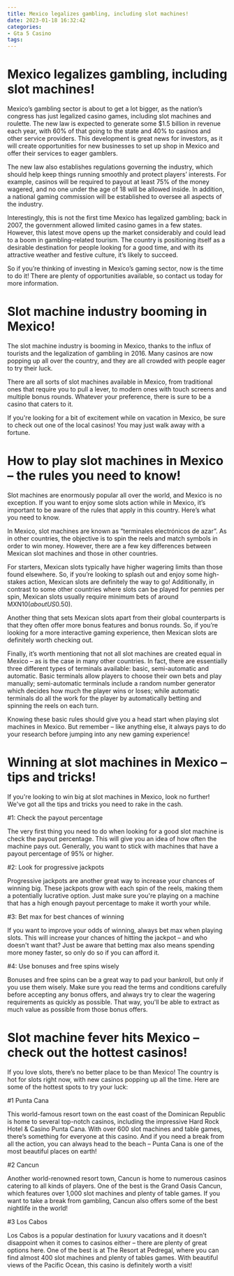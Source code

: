 ```yaml
---
title: Mexico legalizes gambling, including slot machines!
date: 2023-01-18 16:32:42
categories:
- Gta 5 Casino
tags:
---
```



#  Mexico legalizes gambling, including slot machines!

Mexico’s gambling sector is about to get a lot bigger, as the nation’s congress has just legalized casino games, including slot machines and roulette. The new law is expected to generate some $1.5 billion in revenue each year, with 60% of that going to the state and 40% to casinos and other service providers. This development is great news for investors, as it will create opportunities for new businesses to set up shop in Mexico and offer their services to eager gamblers.

The new law also establishes regulations governing the industry, which should help keep things running smoothly and protect players’ interests. For example, casinos will be required to payout at least 75% of the money wagered, and no one under the age of 18 will be allowed inside. In addition, a national gaming commission will be established to oversee all aspects of the industry.

Interestingly, this is not the first time Mexico has legalized gambling; back in 2007, the government allowed limited casino games in a few states. However, this latest move opens up the market considerably and could lead to a boom in gambling-related tourism. The country is positioning itself as a desirable destination for people looking for a good time, and with its attractive weather and festive culture, it’s likely to succeed.

So if you’re thinking of investing in Mexico’s gaming sector, now is the time to do it! There are plenty of opportunities available, so contact us today for more information.

#  Slot machine industry booming in Mexico!

The slot machine industry is booming in Mexico, thanks to the influx of tourists and the legalization of gambling in 2016. Many casinos are now popping up all over the country, and they are all crowded with people eager to try their luck.

There are all sorts of slot machines available in Mexico, from traditional ones that require you to pull a lever, to modern ones with touch screens and multiple bonus rounds. Whatever your preference, there is sure to be a casino that caters to it.

If you're looking for a bit of excitement while on vacation in Mexico, be sure to check out one of the local casinos! You may just walk away with a fortune.

#  How to play slot machines in Mexico – the rules you need to know!

Slot machines are enormously popular all over the world, and Mexico is no exception. If you want to enjoy some slots action while in Mexico, it’s important to be aware of the rules that apply in this country. Here’s what you need to know.

In Mexico, slot machines are known as “terminales electrónicos de azar”. As in other countries, the objective is to spin the reels and match symbols in order to win money. However, there are a few key differences between Mexican slot machines and those in other countries.

For starters, Mexican slots typically have higher wagering limits than those found elsewhere. So, if you’re looking to splash out and enjoy some high-stakes action, Mexican slots are definitely the way to go! Additionally, in contrast to some other countries where slots can be played for pennies per spin, Mexican slots usually require minimum bets of around MXN$10 (about US$0.50).

Another thing that sets Mexican slots apart from their global counterparts is that they often offer more bonus features and bonus rounds. So, if you’re looking for a more interactive gaming experience, then Mexican slots are definitely worth checking out.

Finally, it’s worth mentioning that not all slot machines are created equal in Mexico – as is the case in many other countries. In fact, there are essentially three different types of terminals available: basic, semi-automatic and automatic. Basic terminals allow players to choose their own bets and play manually; semi-automatic terminals include a random number generator which decides how much the player wins or loses; while automatic terminals do all the work for the player by automatically betting and spinning the reels on each turn.

Knowing these basic rules should give you a head start when playing slot machines in Mexico. But remember – like anything else, it always pays to do your research before jumping into any new gaming experience!

#  Winning at slot machines in Mexico – tips and tricks!

If you're looking to win big at slot machines in Mexico, look no further! We've got all the tips and tricks you need to rake in the cash.

#1: Check the payout percentage

The very first thing you need to do when looking for a good slot machine is check the payout percentage. This will give you an idea of how often the machine pays out. Generally, you want to stick with machines that have a payout percentage of 95% or higher.

#2: Look for progressive jackpots

Progressive jackpots are another great way to increase your chances of winning big. These jackpots grow with each spin of the reels, making them a potentially lucrative option. Just make sure you're playing on a machine that has a high enough payout percentage to make it worth your while.

#3: Bet max for best chances of winning

If you want to improve your odds of winning, always bet max when playing slots. This will increase your chances of hitting the jackpot – and who doesn't want that? Just be aware that betting max also means spending more money faster, so only do so if you can afford it.

#4: Use bonuses and free spins wisely

Bonuses and free spins can be a great way to pad your bankroll, but only if you use them wisely. Make sure you read the terms and conditions carefully before accepting any bonus offers, and always try to clear the wagering requirements as quickly as possible. That way, you'll be able to extract as much value as possible from those bonus offers.

#  Slot machine fever hits Mexico – check out the hottest casinos!

If you love slots, there’s no better place to be than Mexico! The country is hot for slots right now, with new casinos popping up all the time. Here are some of the hottest spots to try your luck:




#1 Punta Cana

This world-famous resort town on the east coast of the Dominican Republic is home to several top-notch casinos, including the impressive Hard Rock Hotel & Casino Punta Cana. With over 600 slot machines and table games, there’s something for everyone at this casino. And if you need a break from all the action, you can always head to the beach – Punta Cana is one of the most beautiful places on earth!



#2 Cancun

Another world-renowned resort town, Cancun is home to numerous casinos catering to all kinds of players. One of the best is the Grand Oasis Cancun, which features over 1,000 slot machines and plenty of table games. If you want to take a break from gambling, Cancun also offers some of the best nightlife in the world!



#3 Los Cabos

Los Cabos is a popular destination for luxury vacations and it doesn’t disappoint when it comes to casinos either – there are plenty of great options here. One of the best is at The Resort at Pedregal, where you can find almost 400 slot machines and plenty of tables games. With beautiful views of the Pacific Ocean, this casino is definitely worth a visit!

